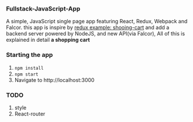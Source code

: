 ### Fullstack-JavaScript-App

A simple, JavaScript single page app featuring React, Redux, Webpack and Falcor. this app is inspire by [redux example: shooing-cart](https://github.com/rackt/redux/tree/master/examples/shopping-cart) and add a backend server powered by NodeJS, and new API(via Falcor), All of this is explained in detail **a shopping cart**

### Starting the app

1. `npm install`
2. `npm start`
3. Navigate to http://localhost:3000

### TODO

1. style
2. React-router